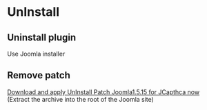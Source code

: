# UnInstall #

## Uninstall plugin ##

Use Joomla installer

## Remove patch ##

[Download and apply UnInstall Patch Joomla1.5.15 for JCapthca now](http://code.google.com/p/joomla15captcha/downloads/detail?name=JC45_UnInstall_Patch_Joomla1.5.15_for_JCapthca_rev2.zip)<br>(Extract the archive into the root of the Joomla site)